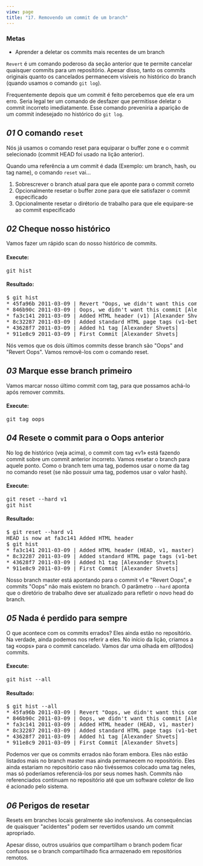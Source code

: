 ```yaml
---
view: page
title: "17. Removendo um commit de um branch"
---
```


<h3>Metas</h3>

<ul><li>Aprender a deletar os commits mais recentes de um branch</li></ul>

<p><code>Revert</code> &eacute; um comando poderoso da se&ccedil;&atilde;o anterior que te permite cancelar quaisquer commits para um reposit&oacute;rio. Apesar disso, tanto os commits originais quanto os cancelados permanecem vis&iacute;veis no hist&oacute;rico do branch (quando usamos o comando <code>git log</code>).</p>

<p>Frequentemente depois que um commit &eacute; feito percebemos que ele era um erro. Seria legal ter um comando de desfazer que permitisse deletar o commit incorreto imediatamente. Esse comando preveniria a apari&ccedil;&atilde;o de um commit indesejado no hist&oacute;rico do <code>git log</code>.</p>

<h2><em>01</em> O comando <code>reset</code></h2>

<p>N&oacute;s j&aacute; usamos o comando reset para equiparar o buffer zone e o commit selecionado (commit HEAD foi usado na li&ccedil;&atilde;o anterior).</p>

<p>Quando uma refer&ecirc;ncia a um commit &eacute; dada (Exemplo: um branch, hash, ou tag name), o comando <code>reset</code> vai...</p>

<ol>
<li>Sobrescrever o branch atual para que ele aponte para o commit correto</li>
<li>Opcionalmente resetar o buffer zone para que ele satisfazer o commit especificado</li>
<li>Opcionalmente resetar o dir&eacute;torio de trabalho para que ele equipare-se ao commit especificado</li>
</ol>

<h2><em>02</em> Cheque nosso hist&oacute;rico</h2>

<p>Vamos fazer um r&aacute;pido scan do nosso hist&oacute;rico de commits.</p>

<h4 class="h4-pre">Execute:</h4>

<pre class="instructions">git hist</pre>

<h4 class="h4-pre">Resultado:</h4>

<pre class="sample">$ git hist
* 45fa96b 2011-03-09 | Revert "Oops, we didn't want this commit" (HEAD, master) [Alexander Shvets]
* 846b90c 2011-03-09 | Oops, we didn't want this commit [Alexander Shvets]
* fa3c141 2011-03-09 | Added HTML header (v1) [Alexander Shvets]
* 8c32287 2011-03-09 | Added standard HTML page tags (v1-beta) [Alexander Shvets]
* 43628f7 2011-03-09 | Added h1 tag [Alexander Shvets]
* 911e8c9 2011-03-09 | First Commit [Alexander Shvets]</pre>

<p>N&oacute;s vemos que os dois &uacute;ltimos commits desse branch s&atilde;o "Oops" and "Revert Oops". Vamos remov&ecirc;-los com o comando reset.</p>

<h2><em>03</em> Marque esse branch primeiro</h2>

<p>Vamos marcar nosso &uacute;ltimo commit com tag, para que possamos ach&aacute;-lo ap&oacute;s remover commits.</p>
<h4 class="h4-pre">Execute:</h4>

<pre class="instructions">git tag oops</pre>

<h2><em>04</em> Resete o commit para o Oops anterior</h2>

<p>No log de hist&oacute;rico (veja acima), o commit com tag «v1» est&aacute; fazendo commit sobre um commit anterior incorreto. Vamos resetar o branch para aquele ponto. Como o branch tem uma tag, podemos usar o nome da tag no comando reset (se n&atilde;o possuir uma tag, podemos usar o valor hash).</p>

<h4 class="h4-pre">Execute:</h4>

<pre class="instructions">git reset --hard v1
git hist</pre>

<h4 class="h4-pre">Resultado:</h4>

<pre class="sample">$ git reset --hard v1
HEAD is now at fa3c141 Added HTML header
$ git hist
* fa3c141 2011-03-09 | Added HTML header (HEAD, v1, master) [Alexander Shvets]
* 8c32287 2011-03-09 | Added standard HTML page tags (v1-beta) [Alexander Shvets]
* 43628f7 2011-03-09 | Added h1 tag [Alexander Shvets]
* 911e8c9 2011-03-09 | First Commit [Alexander Shvets]</pre>

<p>Nosso branch master est&aacute; apontando para o commit v1 e "Revert Oops", e commits "Oops" n&atilde;o mais existem no branch. O par&acirc;metro  <code>--hard</code> aponta que o diret&oacute;rio de trabalho deve ser atualizado para refletir o novo head do branch.</p>
<h2><em>05</em> Nada &eacute; perdido para sempre</h2>

<p>O que acontece com os commits errados? Eles ainda est&atilde;o no reposit&oacute;rio. Na verdade, ainda podemos nos referir a eles. No in&iacute;cio da li&ccedil;&atilde;o, criamos a tag «oops» para o commit cancelado. Vamos dar uma olhada em <em>all</em>(todos) commits.</p>

<h4 class="h4-pre">Execute:</h4>

<pre class="instructions">git hist --all</pre>

<h4 class="h4-pre">Resultado:</h4>

<pre class="sample">$ git hist --all
* 45fa96b 2011-03-09 | Revert "Oops, we didn't want this commit" (oops) [Alexander Shvets]
* 846b90c 2011-03-09 | Oops, we didn't want this commit [Alexander Shvets]
* fa3c141 2011-03-09 | Added HTML header (HEAD, v1, master) [Alexander Shvets]
* 8c32287 2011-03-09 | Added standard HTML page tags (v1-beta) [Alexander Shvets]
* 43628f7 2011-03-09 | Added h1 tag [Alexander Shvets]
* 911e8c9 2011-03-09 | First Commit [Alexander Shvets]</pre>

<p>Podemos ver que os commits errados n&atilde;o foram embora. Eles n&atilde;o est&atilde;o listados mais no branch master mas ainda permanecem no reposit&oacute;rio. Eles ainda estariam no reposit&oacute;rio caso n&atilde;o tiv&eacute;ssemos colocado uma tag neles, mas s&oacute; poder&iacute;amos referenci&aacute;-los por seus nomes hash. Commits n&atilde;o referenciados continuam no reposit&oacute;rio at&eacute; que um software coletor de lixo &eacute; acionado pelo sistema.</p>

<h2><em>06</em> Perigos de resetar</h2>

<p>Resets em branches locais geralmente s&atilde;o inofensivos. As consequ&ecirc;ncias de quaisquer "acidentes" podem ser revertidos usando um commit apropriado.</p>

<p>Apesar disso, outros usu&aacute;rios que compartilham o branch podem ficar confusos se o branch compartilhado fica armazenado em reposit&oacute;rios remotos.</p>

